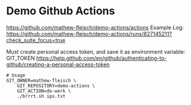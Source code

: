 # Demo Github Actions
https://github.com/mathew-fleisch/demo-actions/actions
Example Log: https://github.com/mathew-fleisch/demo-actions/runs/827145211?check_suite_focus=true

Must create personal access token, and save it as environment variable: GIT_TOKEN
https://help.github.com/en/github/authenticating-to-github/creating-a-personal-access-token


```
# Usage 
GIT_OWNER=mathew-fleisch \
    GIT_REPOSITORY=demo-actions \
    GIT_ACTION=do-werk \
    ./brrrt.sh ips.txt
```